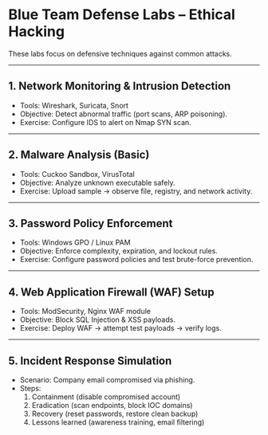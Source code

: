# Blue Team Defense Labs – Ethical Hacking

These labs focus on defensive techniques against common attacks.

---

## 1. Network Monitoring & Intrusion Detection
- Tools: Wireshark, Suricata, Snort  
- Objective: Detect abnormal traffic (port scans, ARP poisoning).  
- Exercise: Configure IDS to alert on Nmap SYN scan.

---

## 2. Malware Analysis (Basic)
- Tools: Cuckoo Sandbox, VirusTotal  
- Objective: Analyze unknown executable safely.  
- Exercise: Upload sample → observe file, registry, and network activity.  

---

## 3. Password Policy Enforcement
- Tools: Windows GPO / Linux PAM  
- Objective: Enforce complexity, expiration, and lockout rules.  
- Exercise: Configure password policies and test brute-force prevention.

---

## 4. Web Application Firewall (WAF) Setup
- Tools: ModSecurity, Nginx WAF module  
- Objective: Block SQL Injection & XSS payloads.  
- Exercise: Deploy WAF → attempt test payloads → verify logs.

---

## 5. Incident Response Simulation
- Scenario: Company email compromised via phishing.  
- Steps:
  1. Containment (disable compromised account)  
  2. Eradication (scan endpoints, block IOC domains)  
  3. Recovery (reset passwords, restore clean backup)  
  4. Lessons learned (awareness training, email filtering)

